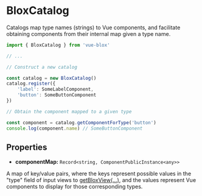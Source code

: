 # BloxCatalog

Catalogs map type names (strings) to Vue components, and facilitate obtaining components from their internal map given a type name.

```ts
import { BloxCatalog } from 'vue-blox'

// ...

// Construct a new catalog

const catalog = new BloxCatalog()
catalog.register({
	'label': SomeLabelComponent,
	'button': SomeButtonComponent
})

// Obtain the component mapped to a given type

const component = catalog.getComponentForType('button')
console.log(component.name) // SomeButtonComponent

```

## Properties

- **componentMap:** ```Record<string, ComponentPublicInstance<any>>```

A map of key/value pairs, where the keys represent possible values in the "type" field of input views to [getBloxView(...)](/docs/api/composables/get-blox-view), and the values represent Vue components to display for those corresponding types.
